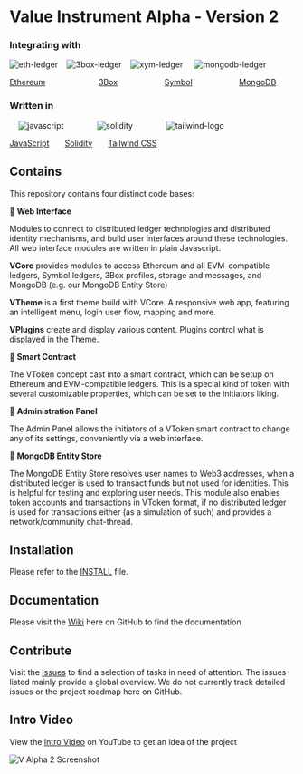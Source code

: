 # Value Instrument Alpha - Version 2

### Integrating with

![eth-ledger](https://user-images.githubusercontent.com/20671922/79995007-f060a000-84b6-11ea-94cd-3b7c1ee50543.png) &nbsp;&nbsp;
![3box-ledger](https://user-images.githubusercontent.com/20671922/79994898-ceffb400-84b6-11ea-92d5-38d365f89d5c.png) &nbsp;&nbsp;
![xym-ledger](https://user-images.githubusercontent.com/20671922/79999144-daa1a980-84bb-11ea-8a9b-12501cc992a7.png) &nbsp;&nbsp;&nbsp;
![mongodb-ledger](https://user-images.githubusercontent.com/20671922/79994780-abd50480-84b6-11ea-970d-ec0eedd7d609.png)

[Ethereum](https://ethereum.org/) &nbsp;&nbsp;&nbsp;&nbsp;&nbsp;&nbsp;&nbsp;&nbsp;&nbsp;&nbsp;&nbsp;&nbsp;&nbsp;&nbsp;&nbsp;&nbsp;&nbsp;&nbsp;&nbsp;&nbsp;&nbsp;&nbsp;
[3Box](https://3box.io/) &nbsp;&nbsp;&nbsp;&nbsp;&nbsp;&nbsp;&nbsp;&nbsp;&nbsp;&nbsp;&nbsp;&nbsp;&nbsp;&nbsp;&nbsp;&nbsp;&nbsp;&nbsp;&nbsp;
[Symbol](https://nemtech.github.io/) &nbsp;&nbsp;&nbsp;&nbsp;&nbsp;&nbsp;&nbsp;&nbsp;&nbsp;&nbsp;&nbsp;&nbsp;&nbsp;&nbsp;&nbsp;&nbsp;&nbsp;&nbsp;&nbsp;
[MongoDB](https://www.mongodb.com/)


### Written in

&nbsp;&nbsp;&nbsp;&nbsp;![javascript](https://user-images.githubusercontent.com/20671922/79997118-7ed62100-84b9-11ea-9e4e-47e7def69f47.png)&nbsp;&nbsp;&nbsp;&nbsp;&nbsp;&nbsp;&nbsp;&nbsp;&nbsp;&nbsp;&nbsp;&nbsp;&nbsp;&nbsp;
![solidity](https://user-images.githubusercontent.com/20671922/80140871-e4eda180-85a8-11ea-98e3-0cac98571010.png)&nbsp;&nbsp;&nbsp;&nbsp;&nbsp;&nbsp;&nbsp;&nbsp;&nbsp;&nbsp;&nbsp;&nbsp;&nbsp;&nbsp;
![tailwind-logo](https://user-images.githubusercontent.com/20671922/80020969-25cab500-84da-11ea-952e-74006c460884.png)&nbsp;&nbsp;&nbsp;&nbsp;&nbsp;&nbsp;&nbsp;&nbsp;&nbsp;&nbsp;&nbsp;&nbsp;

[JavaScript](https://developer.mozilla.org/en-US/docs/Web/JavaScript)&nbsp;&nbsp;&nbsp;&nbsp;&nbsp;&nbsp;
[Solidity](https://solidity.readthedocs.io/en/v0.6.6/)&nbsp;&nbsp;&nbsp;&nbsp;&nbsp;&nbsp;
[Tailwind CSS](https://tailwindcss.com/docs/utility-first)

## Contains

This repository contains four distinct code bases:

🔸 **Web Interface**

Modules to connect to distributed ledger technologies and distributed identity mechanisms, and build user interfaces around these technologies. All web interface modules are written in plain Javascript.

**VCore** provides modules to access Ethereum and all EVM-compatible ledgers, Symbol ledgers, 3Box profiles, storage and messages, and MongoDB (e.g. our MongoDB Entity Store)

**VTheme** is a first theme build with VCore. A responsive web app, featuring an intelligent menu, login user flow, mapping and more.

**VPlugins** create and display various content. Plugins control what is displayed in the Theme.

🔸 **Smart Contract**

The VToken concept cast into a smart contract, which can be setup on Ethereum and EVM-compatible ledgers. This is a special kind of token with several customizable properties, which can be set to the initiators liking.

🔸 **Administration Panel**

The Admin Panel allows the initiators of a VToken smart contract to change any of its settings, conveniently via a web interface.

🔸 **MongoDB Entity Store**

The MongoDB Entity Store resolves user names to Web3 addresses, when a distributed ledger is used to transact funds but not used for identities. This is helpful for testing and exploring user needs. This module also enables token accounts and transactions in VToken format, if no distributed ledger is used for transactions either (as a simulation of such) and provides a network/community chat-thread.

## Installation

Please refer to the [INSTALL](https://github.com/valueinstrument/v-alpha-2/blob/development/INSTALL.md) file.

## Documentation

Please visit the [Wiki](https://github.com/valueinstrument/v-alpha-2/wiki) here on GitHub to find the documentation

## Contribute

Visit the [Issues](https://github.com/valueinstrument/v-alpha-2/issues) to find a selection of tasks in need of attention. The issues listed mainly provide a global overview. We do not currently track detailed issues or the project roadmap here on GitHub.

## Intro Video

View the [Intro Video](https://youtu.be/47wnrc06FDo) on YouTube to get an idea of the project

![V Alpha 2 Screenshot](https://user-images.githubusercontent.com/20671922/78137776-2796e080-7426-11ea-9208-87a2d4c5741f.png)
